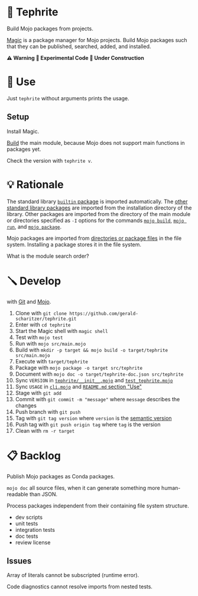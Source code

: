 # 🌋 Tephrite

Build Mojo packages from projects.

[Magic](https://docs.modular.com/magic/) is a package manager for Mojo projects.
Build Mojo packages such that they can be published, searched, added, and installed.

**⚠️ Warning 🧪 Experimental Code 🚧 Under Construction**

# 🔌 Use

Just `tephrite` without arguments prints the usage.

## Setup

Install Magic.

[Build](#-develop) the main module, because Mojo does not support main functions in packages yet.

Check the version with `tephrite v`.

# 💡 Rationale

The standard library [`builtin` package](https://docs.modular.com/mojo/stdlib/builtin/) is imported automatically.
The [other standard library packages](https://docs.modular.com/mojo/stdlib/algorithm/functional/)
are imported from the installation directory of the library.
Other packages are imported from the directory of the main module
or directories specified as `-I` options for the commands
[`mojo build`](https://docs.modular.com/mojo/cli/build#-i-path),
[`mojo run`](https://docs.modular.com/mojo/cli/run#-i-path), and
[`mojo package`](https://docs.modular.com/mojo/cli/package#-i-path).

Mojo packages are imported from [directories or package files](https://docs.modular.com/mojo/manual/packages) in the file system.
Installing a package stores it in the file system.

What is the module search order?

# 🪛 Develop

with [Git](https://git-scm.com/book) and [Mojo](https://docs.modular.com/mojo/manual/).

1. Clone with `git clone https://github.com/gerald-scharitzer/tephrite.git`
2. Enter with `cd tephrite`
3. Start the Magic shell with `magic shell`
4. Test with `mojo test`
5. Run with `mojo src/main.mojo`
6. Build with `mkdir -p target && mojo build -o target/tephrite src/main.mojo`
7. Execute with `target/tephrite`
8. Package with `mojo package -o target src/tephrite`
9. Document with `mojo doc -o target/tephrite-doc.json src/tephrite`
10. Sync `VERSION` in [`tephrite/__init__.mojo`](src/tephrite/__init__.mojo) and [`test_tephrite.mojo`](src/test_tephrite.mojo)
11. Sync `USAGE` in [`cli.mojo`](src/cli.mojo) and [`README.md` section "Use"](#-use)
12. Stage with `git add`
13. Commit with `git commit -m "message"` where `message` describes the changes
14. Push branch with `git push`
15. Tag with `git tag version` where `version` is the [semantic version](https://semver.org/)
16. Push tag with `git push origin tag` where `tag` is the version
17. Clean with `rm -r target`

# 📋 Backlog

Publish Mojo packages as Conda packages.

`mojo doc` all source files, when it can generate something more human-readable than JSON.

Process packages independent from their containing file system structure.

- dev scripts
- unit tests
- integration tests
- doc tests
- review license

## Issues

Array of literals cannot be subscripted (runtime error).

Code diagnostics cannot resolve imports from nested tests.
